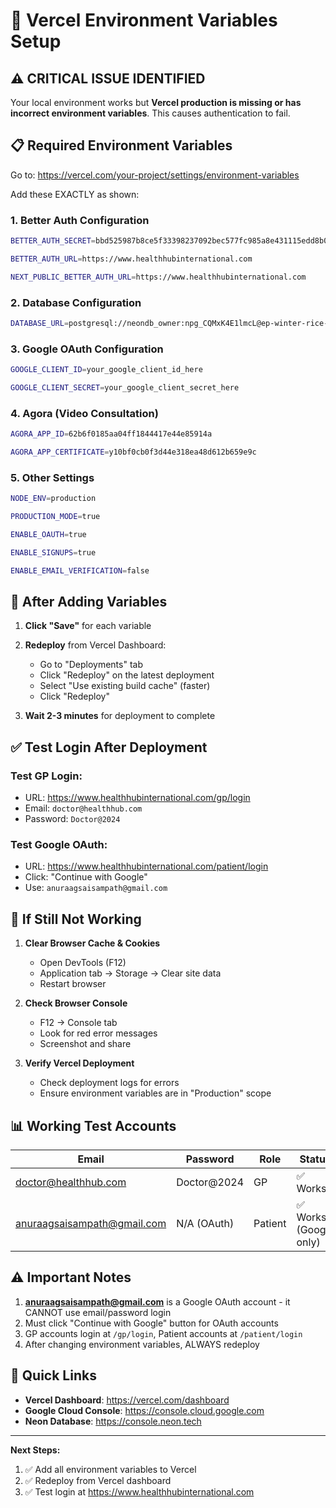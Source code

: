 # 🚀 Vercel Environment Variables Setup

## ⚠️ CRITICAL ISSUE IDENTIFIED

Your local environment works but **Vercel production is missing or has incorrect environment variables**. This causes authentication to fail.

## 📋 Required Environment Variables

Go to: https://vercel.com/your-project/settings/environment-variables

Add these EXACTLY as shown:

### 1. Better Auth Configuration

```bash
BETTER_AUTH_SECRET=bbd525987b8ce5f33398237092bec577fc985a8e431115edd8b0429555e25140
```

```bash
BETTER_AUTH_URL=https://www.healthhubinternational.com
```

```bash
NEXT_PUBLIC_BETTER_AUTH_URL=https://www.healthhubinternational.com
```

### 2. Database Configuration

```bash
DATABASE_URL=postgresql://neondb_owner:npg_CQMxK4E1lmcL@ep-winter-rice-a9mkk7ue-pooler.gwc.azure.neon.tech/neondb?sslmode=require
```

### 3. Google OAuth Configuration

```bash
GOOGLE_CLIENT_ID=your_google_client_id_here
```

```bash
GOOGLE_CLIENT_SECRET=your_google_client_secret_here
```

### 4. Agora (Video Consultation)

```bash
AGORA_APP_ID=62b6f0185aa04ff1844417e44e85914a
```

```bash
AGORA_APP_CERTIFICATE=y10bf0cb0f3d44e318ea48d612b659e9c
```

### 5. Other Settings

```bash
NODE_ENV=production
```

```bash
PRODUCTION_MODE=true
```

```bash
ENABLE_OAUTH=true
```

```bash
ENABLE_SIGNUPS=true
```

```bash
ENABLE_EMAIL_VERIFICATION=false
```

## 🔄 After Adding Variables

1. **Click "Save"** for each variable
2. **Redeploy** from Vercel Dashboard:
   - Go to "Deployments" tab
   - Click "Redeploy" on the latest deployment
   - Select "Use existing build cache" (faster)
   - Click "Redeploy"

3. **Wait 2-3 minutes** for deployment to complete

## ✅ Test Login After Deployment

### Test GP Login:
- URL: https://www.healthhubinternational.com/gp/login
- Email: `doctor@healthhub.com`
- Password: `Doctor@2024`

### Test Google OAuth:
- URL: https://www.healthhubinternational.com/patient/login
- Click: "Continue with Google"
- Use: `anuraagsaisampath@gmail.com`

## 🐛 If Still Not Working

1. **Clear Browser Cache & Cookies**
   - Open DevTools (F12)
   - Application tab → Storage → Clear site data
   - Restart browser

2. **Check Browser Console**
   - F12 → Console tab
   - Look for red error messages
   - Screenshot and share

3. **Verify Vercel Deployment**
   - Check deployment logs for errors
   - Ensure environment variables are in "Production" scope

## 📊 Working Test Accounts

| Email | Password | Role | Status |
|-------|----------|------|--------|
| doctor@healthhub.com | Doctor@2024 | GP | ✅ Works |
| anuraagsaisampath@gmail.com | N/A (OAuth) | Patient | ✅ Works (Google only) |

## ⚠️ Important Notes

1. **anuraagsaisampath@gmail.com** is a Google OAuth account - it CANNOT use email/password login
2. Must click "Continue with Google" button for OAuth accounts
3. GP accounts login at `/gp/login`, Patient accounts at `/patient/login`
4. After changing environment variables, ALWAYS redeploy

## 🔗 Quick Links

- **Vercel Dashboard**: https://vercel.com/dashboard
- **Google Cloud Console**: https://console.cloud.google.com
- **Neon Database**: https://console.neon.tech

---

**Next Steps:**
1. ✅ Add all environment variables to Vercel
2. ✅ Redeploy from Vercel dashboard
3. ✅ Test login at https://www.healthhubinternational.com
